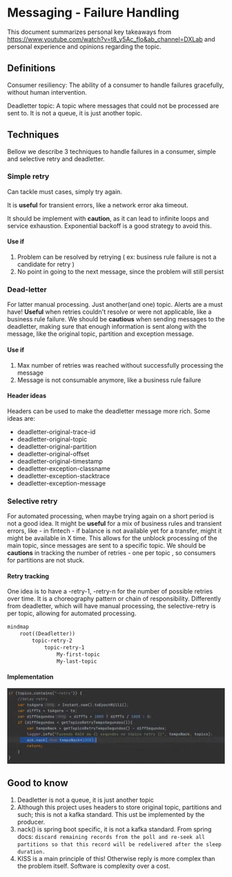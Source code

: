 # Messaging - Failure Handling

This document summarizes personal key takeaways from https://www.youtube.com/watch?v=t8_y5Ac_flo&ab_channel=DXLab
and personal experience and opinions regarding the topic.

## Definitions

Consumer resiliency: The ability of a consumer to handle failures gracefully, without human intervention.

Deadletter topic: A topic where messages that could not be processed are sent to. It is not a queue, it is just another
topic.

## Techniques

Bellow we describe 3 techniques to handle failures in a consumer, simple and selective retry and deadletter.

### Simple retry

Can tackle must cases, simply try again.

It is **useful** for transient errors, like a network error aka timeout.

It should be implement with **caution**, as it can lead to infinite loops and service exhaustion.
Exponential backoff is a good strategy to avoid this.

#### Use if

1. Problem can be resolved by retrying ( ex: business rule failure is not a candidate for retry )
2. No point in going to the next message, since the problem will still persist

### Dead-letter

For latter manual processing. Just another(and one) topic. Alerts are a must have!
**Useful** when retries couldn't resolve or were not applicable, like a business rule failure.
We should be **cautious** when sending messages to the deadletter, making sure that enough information is sent along
with
the
message, like the original topic, partition and exception message.

#### Use if

1. Max number of retries was reached without successfully processing the message
2. Message is not consumable anymore, like a business rule failure

#### Header ideas

Headers can be used to make the deadletter message more rich. Some ideas are:
- deadletter-original-trace-id
- deadletter-original-topic
- deadletter-original-partition
- deadletter-original-offset
- deadletter-original-timestamp
- deadletter-exception-classname
- deadletter-exception-stacktrace
- deadletter-exception-message

### Selective retry

For automated processing, when maybe trying again on a short period is not a good idea.
It might be **useful** for a mix of business rules and transient errors, like - in fintech - if balance is not available
yet for a transfer, might it might be available in X time.
This allows for the unblock processing of the main topic, since messages are sent to a specific topic.
We should be **cautions** in tracking the number of retries - one per topic , so consumers for partitions are not stuck.

#### Retry tracking

One idea is to have a <topic>-retry-1, <topic>-retry-n for the number of possible retries over time.
It is a choreography pattern or chain of responsibility.
Differently from deadletter, which will have manual processing, the selective-retry is per topic, allowing
for automated processing.

```mermaid
mindmap
    root((Deadletter))
        topic-retry-2
            topic-retry-1
                My-first-topic
                My-last-topic

```

#### Implementation

![Retry implementation](images/retry-impl.png)

## Good to know

1. Deadletter is not a queue, it is just another topic
2. Although this project uses headers to store original topic, partitions and such; this is not a kafka standard. This
   ust be implemented by the producer.
3. nack() is spring boot specific, it is not a kafka standard. From spring
   docs: `discard remaining records from the poll and re-seek all partitions so that this record will be redelivered after the sleep duration.`
4. KISS is a main principle of this! Otherwise reply is more complex than the problem itself. Software is complexity
   over a cost.




